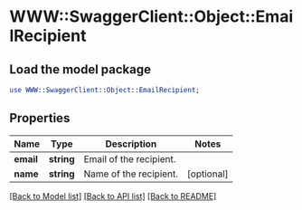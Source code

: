 # WWW::SwaggerClient::Object::EmailRecipient

## Load the model package
```perl
use WWW::SwaggerClient::Object::EmailRecipient;
```

## Properties
Name | Type | Description | Notes
------------ | ------------- | ------------- | -------------
**email** | **string** | Email of the recipient. | 
**name** | **string** | Name of the recipient. | [optional] 

[[Back to Model list]](../README.md#documentation-for-models) [[Back to API list]](../README.md#documentation-for-api-endpoints) [[Back to README]](../README.md)



